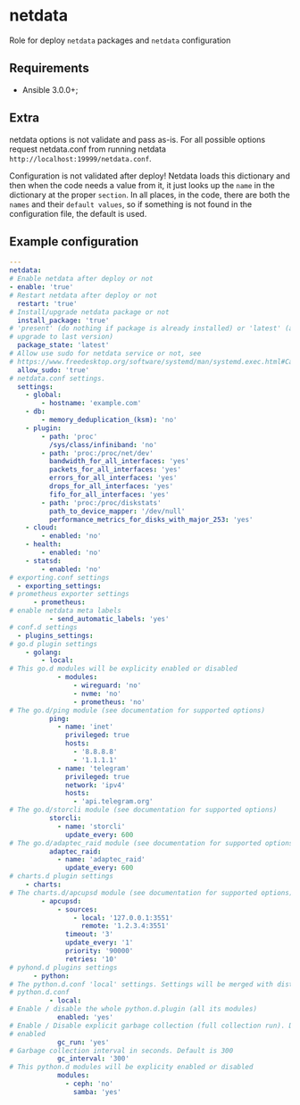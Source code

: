 # netdata

Role for deploy `netdata` packages and `netdata` configuration

## Requirements

* Ansible 3.0.0+;

## Extra

netdata options is not validate and pass as-is. For all possible options
request netdata.conf from running netdata `http://localhost:19999/netdata.conf`.

Configuration is not validated after deploy! Netdata loads this dictionary and
then when the code needs a value from it, it just looks up the `name` in the
dictionary at the proper `section`. In all places, in the code, there are both
the `names` and their `default values`, so if something is not found in the
configuration file, the default is used.

Example configuration
-------------------------

```yaml
---
netdata:
# Enable netdata after deploy or not
- enable: 'true'
# Restart netdata after deploy or not
  restart: 'true'
# Install/upgrade netdata package or not
  install_package: 'true'
# 'present' (do nothing if package is already installed) or 'latest' (always
# upgrade to last version)
  package_state: 'latest'
# Allow use sudo for netdata service or not, see
# https://www.freedesktop.org/software/systemd/man/systemd.exec.html#Capabilities
  allow_sudo: 'true'
# netdata.conf settings.
  settings:
    - global:
        - hostname: 'example.com'
    - db:
        - memory_deduplication_(ksm): 'no'
    - plugin:
        - path: 'proc'
          /sys/class/infiniband: 'no'
        - path: 'proc:/proc/net/dev'
          bandwidth_for_all_interfaces: 'yes'
          packets_for_all_interfaces: 'yes'
          errors_for_all_interfaces: 'yes'
          drops_for_all_interfaces: 'yes'
          fifo_for_all_interfaces: 'yes'
        - path: 'proc:/proc/diskstats'
          path_to_device_mapper: '/dev/null'
          performance_metrics_for_disks_with_major_253: 'yes'
    - cloud:
        - enabled: 'no'
    - health:
        - enabled: 'no'
    - statsd:
        - enabled: 'no'
# exporting.conf settings
  - exporting_settings:
# prometheus exporter settings
      - prometheus:
# enable netdata meta labels
          - send_automatic_labels: 'yes'
# conf.d settings
  - plugins_settings:
# go.d plugin settings
    - golang:
        - local:
# This go.d modules will be explicity enabled or disabled
            - modules:
                - wireguard: 'no'
                - nvme: 'no'
                - prometheus: 'no'
# The go.d/ping module (see documentation for supported options)
          ping:
            - name: 'inet'
              privileged: true
              hosts:
                - '8.8.8.8'
                - '1.1.1.1'
            - name: 'telegram'
              privileged: true
              network: 'ipv4'
              hosts:
                - 'api.telegram.org'
# The go.d/storcli module (see documentation for supported options)
          storcli:
            - name: 'storcli'
              update_every: 600
# The go.d/adaptec_raid module (see documentation for supported options)
          adaptec_raid:
            - name: 'adaptec_raid'
              update_every: 600
# charts.d plugin settings
    - charts:
# The charts.d/apcupsd module (see documentation for supported options)
        - apcupsd:
            - sources:
                - local: '127.0.0.1:3551'
                  remote: '1.2.3.4:3551'
              timeout: '3'
              update_every: '1'
              priority: '90000'
              retries: '10'
# pyhond.d plugins settings
      - python:
# The python.d.conf 'local' settings. Settings will be merged with distro
# python.d.conf
          - local:
# Enable / disable the whole python.d.plugin (all its modules)
            enabled: 'yes'
# Enable / Disable explicit garbage collection (full collection run). Default is
# enabled
            gc_run: 'yes'
# Garbage collection interval in seconds. Default is 300
            gc_interval: '300'
# This python.d modules will be explicity enabled or disabled
            modules:
              - ceph: 'no'
                samba: 'yes'
```
